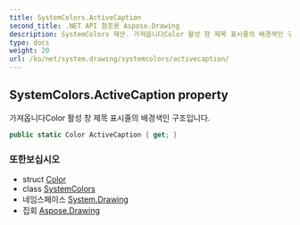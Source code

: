 ```yaml
---
title: SystemColors.ActiveCaption
second_title: .NET API 참조용 Aspose.Drawing
description: SystemColors 재산. 가져옵니다Color 활성 창 제목 표시줄의 배경색인 구조입니다.
type: docs
weight: 20
url: /ko/net/system.drawing/systemcolors/activecaption/
---
```

## SystemColors.ActiveCaption property

가져옵니다Color 활성 창 제목 표시줄의 배경색인 구조입니다.

```csharp
public static Color ActiveCaption { get; }
```

### 또한보십시오

* struct [Color](../../color/)
* class [SystemColors](../)
* 네임스페이스 [System.Drawing](../../systemcolors/)
* 집회 [Aspose.Drawing](../../../)


